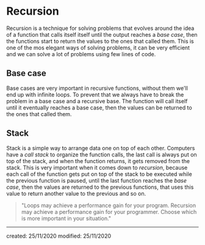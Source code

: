 # Recursion
Recursion is a technique for solving problems that evolves around the idea of a function that calls itself itself until the output reaches a *base case*, then the functions start to return the values to the ones that called them. This is one of the mos elegant ways of solving problems, it can be very efficient and we can solve a lot of problems using few lines of code.

 ## Base case
 Base cases are very important in recursive functions, without them we'll end up with infinite loops. To prevent that we always have to break the problem in a base case and a recursive base. The function will call itself until it eventually reaches a base case, then the values can be returned to the ones that called them.
 
 ## Stack
Stack is a simple way to arrange data one on top of each other. Computers have a *call stack* to organize the function calls, the last call is always put on top of the stack, and when the function returns, it gets removed from the stack. This is very important when it comes down to *recursion*, because each call of the function gets put on top of the stack to be executed while the previous function is paused, until the last function reaches the *base case*, then the values are returned to the previous functions, that uses this value to return another value to the previous and so on.

>"Loops may achieve a performance gain for your program. Recursion may achieve a performance gain for your programmer. Choose which is more important in your situation."

---

created: 25/11/2020
modified: 25/11/2020